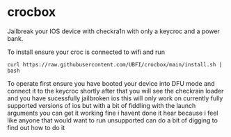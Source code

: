 # crocbox
Jailbreak your IOS device with checkra1n with only a keycroc and a power bank.


To install ensure your croc is connected to wifi and run
```
curl https://raw.githubusercontent.com/UBFI/crocbox/main/install.sh | bash
```
To operate first ensure you have booted your device into DFU mode and connect it to the keycroc shortly after that you will see the checkrain loader and you have sucessfully jailbroken ios this will only work on currently fully supported versions of ios but with a bit of fiddling with the launch arguments you can get it working fine i havent done it hear because i feel like anyone that would want to run unsupported can do a bit of digging to find out how to do it
